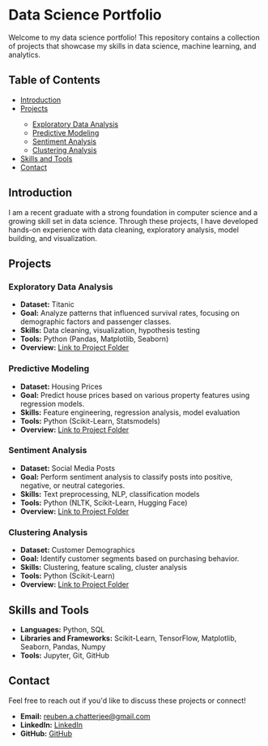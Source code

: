 <!DOCTYPE html>
<html lang="en">
<head>
    <meta charset="UTF-8">
    <meta name="viewport" content="width=device-width, initial-scale=1.0">
</head>
<body>

<h1>Data Science Portfolio</h1>

<p>Welcome to my data science portfolio! This repository contains a collection of projects that showcase my skills in data science, machine learning, and analytics.</p>

<h2>Table of Contents</h2>
<ul>
    <li><a href="#introduction">Introduction</a></li>
    <li><a href="#projects">Projects</a></li>
    <ul>
        <li><a href="#exploratory-data-analysis">Exploratory Data Analysis</a></li>
        <li><a href="#predictive-modeling">Predictive Modeling</a></li>
        <li><a href="#sentiment-analysis">Sentiment Analysis</a></li>
        <li><a href="#clustering-analysis">Clustering Analysis</a></li>
    </ul>
    <li><a href="#skills-and-tools">Skills and Tools</a></li>
    <li><a href="#contact">Contact</a></li>
</ul>

<h2 id="introduction">Introduction</h2>

<p>I am a recent graduate with a strong foundation in computer science and a growing skill set in data science. Through these projects, I have developed hands-on experience with data cleaning, exploratory analysis, model building, and visualization.</p>

<h2 id="projects">Projects</h2>

<h3 id="exploratory-data-analysis">Exploratory Data Analysis</h3>
<ul>
    <li><strong>Dataset:</strong> Titanic</li>
    <li><strong>Goal:</strong> Analyze patterns that influenced survival rates, focusing on demographic factors and passenger classes.</li>
    <li><strong>Skills:</strong> Data cleaning, visualization, hypothesis testing</li>
    <li><strong>Tools:</strong> Python (Pandas, Matplotlib, Seaborn)</li>
    <li><strong>Overview:</strong> <a href="#">Link to Project Folder</a></li>
</ul>

<h3 id="predictive-modeling">Predictive Modeling</h3>
<ul>
    <li><strong>Dataset:</strong> Housing Prices</li>
    <li><strong>Goal:</strong> Predict house prices based on various property features using regression models.</li>
    <li><strong>Skills:</strong> Feature engineering, regression analysis, model evaluation</li>
    <li><strong>Tools:</strong> Python (Scikit-Learn, Statsmodels)</li>
    <li><strong>Overview:</strong> <a href="#">Link to Project Folder</a></li>
</ul>

<h3 id="sentiment-analysis">Sentiment Analysis</h3>
<ul>
    <li><strong>Dataset:</strong> Social Media Posts</li>
    <li><strong>Goal:</strong> Perform sentiment analysis to classify posts into positive, negative, or neutral categories.</li>
    <li><strong>Skills:</strong> Text preprocessing, NLP, classification models</li>
    <li><strong>Tools:</strong> Python (NLTK, Scikit-Learn, Hugging Face)</li>
    <li><strong>Overview:</strong> <a href="#">Link to Project Folder</a></li>
</ul>

<h3 id="clustering-analysis">Clustering Analysis</h3>
<ul>
    <li><strong>Dataset:</strong> Customer Demographics</li>
    <li><strong>Goal:</strong> Identify customer segments based on purchasing behavior.</li>
    <li><strong>Skills:</strong> Clustering, feature scaling, cluster analysis</li>
    <li><strong>Tools:</strong> Python (Scikit-Learn)</li>
    <li><strong>Overview:</strong> <a href="#">Link to Project Folder</a></li>
</ul>

<h2 id="skills-and-tools">Skills and Tools</h2>
<ul>
    <li><strong>Languages:</strong> Python, SQL</li>
    <li><strong>Libraries and Frameworks:</strong> Scikit-Learn, TensorFlow, Matplotlib, Seaborn, Pandas, Numpy</li>
    <li><strong>Tools:</strong> Jupyter, Git, GitHub</li>
</ul>

<h2 id="contact">Contact</h2>
<p>Feel free to reach out if you'd like to discuss these projects or connect!</p>
<ul>
    <li><strong>Email:</strong> <a href="mailto:reuben.a.chatterjee@gmail.com">reuben.a.chatterjee@gmail.com</a></li>
    <li><strong>LinkedIn:</strong> <a href="https://www.linkedin.com/in/reuben-chatterjee/">LinkedIn</a></li>
    <li><strong>GitHub:</strong> <a href="https://github.com/ReubenChatterjee">GitHub</a></li>
</ul>

</body>
</html>
